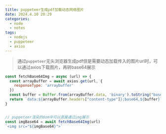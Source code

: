 ```yaml
---
title: puppeteer生成pdf加载动态网络图片
date: 2024.4.10 20:29
categories: 
  - node
  - notes
tags:
  - nodejs
  - puppeteer
  - axios
---
```


> 通过`puppeteer`无头浏览器生成pdf但是需要动态加载传入的图片url时，可以通过axios下载图片，再转base64展示

```javascript
const fetchBase64Img = async (url) => {
  const arrayBuffer = await axios.get(url, {
    responseType: 'arraybuffer'
  })
  const buffer = Buffer.from(arrayBuffer.data, 'binary').toString("base64");
  return `data:${arrayBuffer.headers["content-type"]};base64,${buffer}`;
}


// puppeteer渲染的dom中可以直接通过img展示
const imgBase64 = await fetchBase64Img(url)
`<img src="${imgBase64}">`
```

